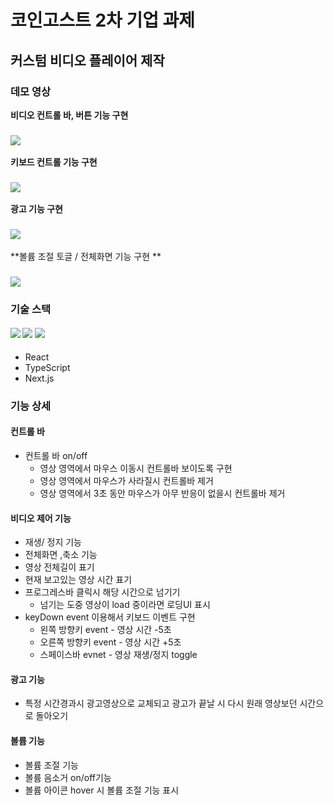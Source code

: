 # 코인고스트 2차 기업 과제

## 커스텀 비디오 플레이어 제작

### 데모 영상

**비디오 컨트롤 바, 버튼 기능 구현**

### <img src="/customplay_controls.gif">

**키보드 컨트롤 기능 구현**

### <img src="public/customplay_controls_keyboards.gif">

**광고 기능 구현**

### <img src="public/customplay_ads.gif">

**볼륨 조절 토글 / 전체화면 기능 구현 **

### <img src="public/customplay_volume_fullscreen.gif">

### 기술 스택

#### <img src="https://img.shields.io/badge/React-61dafb?style=flatsquare&logo=React&logoColor=white"> <img src="https://img.shields.io/badge/TypeScript-3178C6?style=flatsquare&logo=TypeScript&logoColor=white"> <img src="https://img.shields.io/badge/Next.js-000000?style=flatsquare&logo=Next.js&logoColor=white">

- React
- TypeScript
- Next.js

### 기능 상세

#### 컨트롤 바

- 컨트롤 바 on/off
  - 영상 영역에서 마우스 이동시 컨트롤바 보이도록 구현
  - 영상 영역에서 마우스가 사라질시 컨트롤바 제거
  - 영상 영역에서 3초 동안 마우스가 아무 반응이 없을시 컨트롤바 제거

#### 비디오 제어 기능

- 재생/ 정지 기능
- 전체화면 ,축소 기능
- 영상 전체길이 표기
- 현재 보고있는 영상 시간 표기
- 프로그레스바 클릭시 해당 시간으로 넘기기
  - 넘기는 도중 영상이 load 중이라면 로딩UI 표시
- keyDown event 이용해서 키보드 이벤트 구현
  - 왼쪽 방향키 event - 영상 시간 -5초
  - 오른쪽 방향키 event - 영상 시간 +5초
  - 스페이스바 evnet - 영상 재생/정지 toggle

#### 광고 기능

- 특정 시간경과시 광고영상으로 교체되고 광고가 끝날 시 다시 원래 영상보던 시간으로 돌아오기

#### 볼륨 기능

- 볼륨 조절 기능
- 볼륨 음소거 on/off기능
- 볼륨 아이콘 hover 시 볼륨 조절 기능 표시

